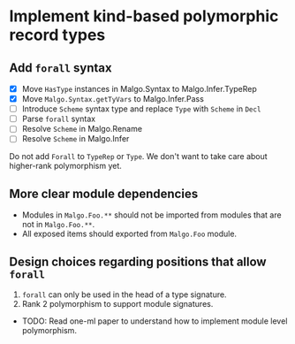 # Implement kind-based polymorphic record types

## Add `forall` syntax

- [x] Move `HasType` instances in Malgo.Syntax to Malgo.Infer.TypeRep
- [x] Move `Malgo.Syntax.getTyVars` to Malgo.Infer.Pass
- [ ] Introduce `Scheme` syntax type and replace `Type` with `Scheme` in `Decl`
- [ ] Parse `forall` syntax
- [ ] Resolve `Scheme` in Malgo.Rename
- [ ] Resolve `Scheme` in Malgo.Infer

Do not add `Forall` to `TypeRep` or `Type`. We don't want to take care about higher-rank polymorphism yet.

## More clear module dependencies

- Modules in `Malgo.Foo.**` should not be imported from modules that are not in `Malgo.Foo.**`.
- All exposed items should exported from `Malgo.Foo` module.

## Design choices regarding positions that allow `forall`

1. `forall` can only be used in the head of a type signature.
2. Rank 2 polymorphism to support module signatures.

- TODO: Read one-ml paper to understand how to implement module level polymorphism.
